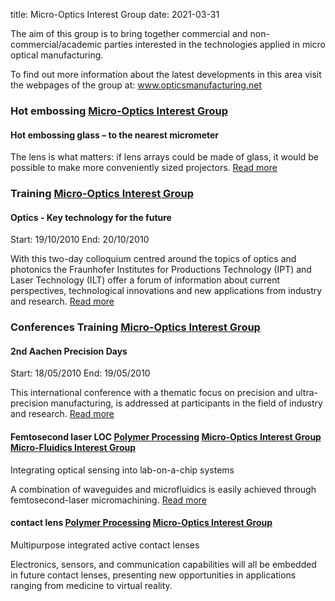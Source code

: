title: Micro-Optics Interest Group
date: 2021-03-31

The aim of this group is to bring together commercial and non-commercial/academic parties interested in the technologies applied in micro optical manufacturing.

To find out more information about the latest developments in this area visit the webpages of the group at: <a href="www.opticsmanufacturing.net">www.opticsmanufacturing.net</a>

### Hot embossing <a href="/node/16">Micro-Optics Interest Group</a> 

#### Hot embossing glass – to the nearest micrometer

The lens is what matters: if lens arrays could be made of glass, it would be possible to make more conveniently sized projectors. <a href="#">Read more</a>

### Training <a href="/node/16">Micro-Optics Interest Group</a>     
   
#### Optics - Key technology for the future
Start: 19/10/2010  End: 20/10/2010

With this two-day colloquium centred around the topics of optics and photonics the Fraunhofer Institutes for Productions Technology (IPT) and Laser Technology (ILT) offer a forum of information about current perspectives, technological innovations and new applications from industry and research. <a href="#">Read more</a>

### Conferences Training <a href="/node/16">Micro-Optics Interest Group</a> 

#### 2nd Aachen Precision Days
Start: 18/05/2010  End: 19/05/2010

This international conference with a thematic focus on precision and ultra-precision manufacturing, is addressed at participants in the field of industry and research. <a href="#">Read more</a>


#### Femtosecond laser LOC <a href="#">Polymer Processing</a> <a href="#">Micro-Optics Interest Group</a> <a href="#">Micro-Fluidics Interest Group</a>

Integrating optical sensing into lab-on-a-chip systems

A combination of waveguides and microfluidics is easily achieved through femtosecond-laser micromachining. <a href="#">Read more</a>

#### contact lens   <a href="#">Polymer Processing</a> <a href="#">Micro-Optics Interest Group</a>

Multipurpose integrated active contact lenses

Electronics, sensors, and communication capabilities will all be embedded in future contact lenses, presenting new opportunities in applications ranging from medicine to virtual reality.
